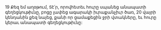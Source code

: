 19 Քեզ եմ աղօթում, Տէ՛ր,
որովհետեւ հուրը սպանեց անապատի գեղեցկութիւնը,
բոցը լափեց ագարակի իւրաքանչիւր ծառ,
20 վայրի կենդանին քեզ նայեց,
քանի որ ցամաքեցին ջրի վտակները,
եւ հուրը կերաւ անապատի գեղեցկութիւնը:
